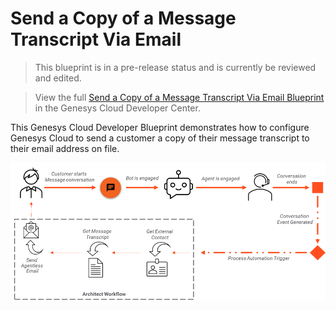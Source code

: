 # Send a Copy of a Message Transcript Via Email

> This blueprint is in a pre-release status and is currently be reviewed and edited.

> View the full [Send a Copy of a Message Transcript Via Email Blueprint](https://developer.mypurecloud.com/blueprints/send-message-transcript-by-email/ "Goes to the Send a Copy of a Message Transcript Via Email Blueprint") in the Genesys Cloud Developer Center.

This Genesys Cloud Developer Blueprint demonstrates how to configure Genesys Cloud to send a customer a copy of their message transcript to their email address on file.

![Overview](blueprint/images/overview.png "Overview")
